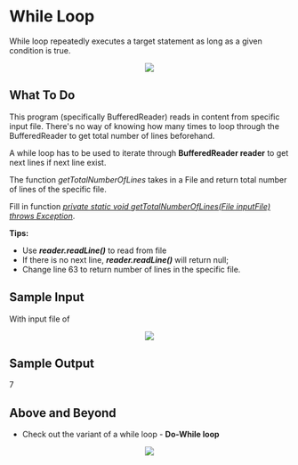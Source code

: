 # While Loop

While loop repeatedly executes a target statement as long as a given condition is true.

<p align="center">
  <img src="metadata/whileloop.jpg">
</p> 

## **What To Do**  
This program (specifically BufferedReader) reads in content from specific input file. 
There's no way of knowing how many times to loop through the BufferedReader to get total number of lines beforehand.

A while loop has to be used to iterate through **BufferedReader reader** to get next lines if next line exist.

The function _getTotalNumberOfLines_ takes in a File and return total number of lines of the specific file.

Fill in function [_private static void _getTotalNumberOfLines_(File inputFile) throws Exception_](https://github.com/CertifaiAI/learn-java-the-certifai-way/blob/master/java-core/src/main/java/ai/certifai/intermediate/ex11/WhileLoop.java#L58-L62).

**Tips:** 
- Use **_reader.readLine()_** to read from file
- If there is no next line, **_reader.readLine()_** will return null;
- Change line 63 to return number of lines in the specific file. 

## **Sample Input** 
With input file of 
<p align="center">
  <img src="metadata/2.jpg">
</p> 

## **Sample Output** 
7

## **Above and Beyond** 
- Check out the variant of a while loop - **Do-While loop**
<p align="center">
  <img src="metadata/dowhileloop.jpg">
</p> 
